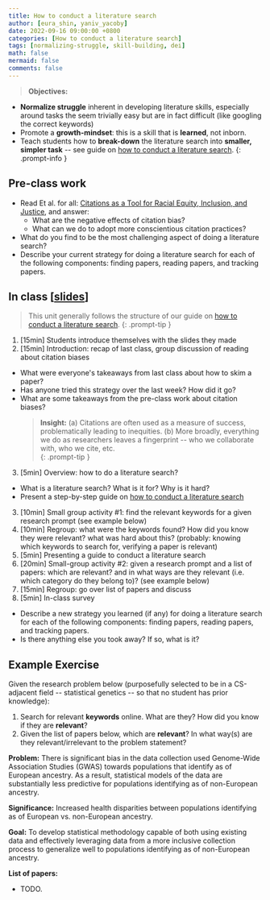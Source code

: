 ```yaml
---
title: How to conduct a literature search
author: [eura_shin, yaniv_yacoby]
date: 2022-09-16 09:00:00 +0800
categories: [How to conduct a literature search]
tags: [normalizing-struggle, skill-building, dei]
math: false
mermaid: false
comments: false
---
```


> **Objectives:**
* **Normalize struggle** inherent in developing literature skills, especially around tasks the seem trivially easy but are in fact difficult (like googling the correct keywords)
* Promote a **growth-mindset**: this is a skill that is **learned**, not inborn.
* Teach students how to **break-down** the literature search into **smaller, simpler task** -- see guide on [how to conduct a literature search](https://yanivyacoby.github.io/harvard-cs290/materials/how-to-do-a-literature-search).
{: .prompt-info }


## Pre-class work
* Read Et al. for all: [Citations as a Tool for Racial Equity, Inclusion, and Justice](https://rurisi.com/citation-guide), and answer:
  * What are the negative effects of citation bias?
  * What can we do to adopt more conscientious citation practices?
* What do you find to be the most challenging aspect of doing a literature search? 
* Describe your current strategy for doing a literature search for each of the following components: finding papers, reading papers, and tracking papers.


## In class \[[slides](https://docs.google.com/presentation/d/1i6_H-NZ3pDQdovg_cvTt4eS_xogvwCEV7yCilD92nxM/edit#slide=id.p)\]
> This unit generally follows the structure of our guide on [how to conduct a literature search](https://yanivyacoby.github.io/harvard-cs290/materials/how-to-do-a-literature-search).
{: .prompt-tip }
1. [15min] Students introduce themselves with the slides they made
2. [15min] Introduction: recap of last class, group discussion of reading about citation biases
  * What were everyone's takeaways from last class about how to skim a paper?
  * Has anyone tried this strategy over the last week? How did it go?
  * What are some takeaways from the pre-class work about citation biases?
    > **Insight:** (a) Citations are often used as a measure of success, problematically leading to inequities. (b) More broadly, everything we do as researchers leaves a fingerprint -- who we collaborate with, who we cite, etc.  
    {: .prompt-tip }
3. [5min] Overview: how to do a literature search?
  * What is a literature search? What is it for? Why is it hard?
  * Present a step-by-step guide on [how to conduct a literature search](https://yanivyacoby.github.io/harvard-cs290/materials/how-to-do-a-literature-search)
3. [10min] Small group activity #1: find the relevant keywords for a given research prompt (see example below)
4. [10min] Regroup: what were the keywords found? How did you know they were relevant? what was hard about this? (probably: knowing which keywords to search for, verifying a paper is relevant)
5. [5min] Presenting a guide to conduct a literature search
6. [20min] Small-group activity #2: given a research prompt and a list of papers: which are relevant? and in what ways are they relevant (i.e. which category do they belong to)? (see example below)
7. [15min] Regroup: go over list of papers and discuss
8. [5min] In-class survey
  * Describe a new strategy you learned (if any) for doing a literature search for each of the following components: finding papers, reading papers, and tracking papers.
  * Is there anything else you took away? If so, what is it?


## Example Exercise

Given the research problem below (purposefully selected to be in a CS-adjacent field -- statistical genetics -- so that no student has prior knowledge):
1. Search for relevant **keywords** online. What are they? How did you know if they are **relevant**?
2. Given the list of papers below, which are **relevant**? In what way(s) are they relevant/irrelevant to the problem statement?

**Problem:** There is significant bias in the data collection used Genome-Wide Association Studies (GWAS) towards populations that identify as of European ancestry. As a result, statistical models of the data are substantially less predictive for populations identifying as of non-European ancestry.

**Significance:** Increased health disparities between populations identifying as of European vs. non-European ancestry.

**Goal:** To develop statistical methodology capable of both using existing data and effectively leveraging data from a more inclusive collection process to generalize well to populations identifying as of non-European ancestry.

**List of papers:**
* TODO.

